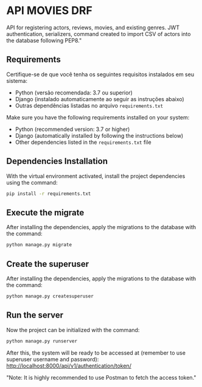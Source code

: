 # API MOVIES DRF

API for registering actors, reviews, movies, and existing genres. JWT authentication, serializers, command created to import CSV of actors into the database following PEP8."

## Requirements

Certifique-se de que você tenha os seguintes requisitos instalados em seu sistema:

- Python (versão recomendada: 3.7 ou superior)
- Django (instalado automaticamente ao seguir as instruções abaixo)
- Outras dependências listadas no arquivo `requirements.txt`

Make sure you have the following requirements installed on your system:

- Python (recommended version: 3.7 or higher)
- Django (automatically installed by following the instructions below)
- Other dependencies listed in the `requirements.txt` file


## Dependencies Installation

With the virtual environment activated, install the project dependencies using the command:
```bash
pip install -r requirements.txt
```


## Execute the migrate

After installing the dependencies, apply the migrations to the database with the command:
```bash
python manage.py migrate
```


## Create the superuser

After installing the dependencies, apply the migrations to the database with the command:
```bash
python manage.py createsuperuser
```

## Run the server

Now the project can be initialized with the command:
```bash
python manage.py runserver
```

After this, the system will be ready to be accessed at (remember to use superuser username and password):
[http://localhost:8000/api/v1/authentication/token/](http://localhost:8000/api/v1/authentication/token/)

"Note: It is highly recommended to use Postman to fetch the access token."
